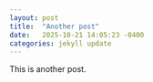 ```yaml
---
layout: post
title:  "Another post"
date:   2025-10-21 14:05:23 -0400
categories: jekyll update
---
```


This is another post.

